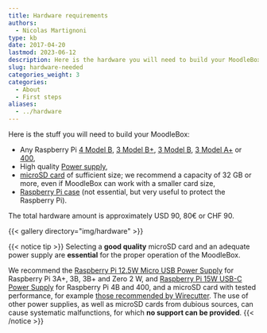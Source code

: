 ```yaml
---
title: Hardware requirements
authors:
  - Nicolas Martignoni
type: kb
date: 2017-04-20
lastmod: 2023-06-12
description: Here is the hardware you will need to build your MoodleBox
slug: hardware-needed
categories_weight: 3
categories:
  - About
  - First steps
aliases:
  - ../hardware
---
```

Here is the stuff you will need to build your MoodleBox:

  * Any Raspberry Pi [4 Model B][RPi4B], [3 Model B+][RPi3Bplus], [3 Model B][RPi3B], [3 Model A+][RPi3Aplus] or [400][RPi400],
  * High quality [Power supply][supply],
  * [microSD card][sdcard] of sufficient size; we recommend a capacity of 32 GB or more, even if MoodleBox can work with a smaller card size,
  * [Raspberry Pi case][case] (not essential, but very useful to protect the Raspberry Pi).

The total hardware amount is approximately USD 90, 80€ or CHF 90.

{{< gallery directory="img/hardware" >}}

{{< notice tip >}}
Selecting a __good quality__ microSD card and an adequate power supply are __essential__ for the proper operation of the MoodleBox.

We recommend the [Raspberry Pi 12.5W Micro USB Power Supply](https://www.raspberrypi.com/products/micro-usb-power-supply/) for Raspberry Pi 3A+, 3B, 3B+ and Zero 2 W, and [Raspberry Pi 15W USB-C Power Supply](https://www.raspberrypi.com/products/type-c-power-supply/) for Raspberry Pi 4B and 400, and a microSD card with tested performance, for example [those recommended by Wirecutter](https://www.nytimes.com/wirecutter/reviews/best-microsd-card/). The use of other power supplies, as well as microSD cards from dubious sources, can cause systematic malfunctions, for which __no support can be provided__.
{{< /notice >}}

 [RPi3Aplus]: https://www.raspberrypi.com/products/raspberry-pi-3-model-a-plus/
 [RPi3B]: https://www.raspberrypi.com/products/raspberry-pi-3-model-b/
 [RPi3Bplus]: https://www.raspberrypi.com/products/raspberry-pi-3-model-b-plus/
 [RPi4B]: https://www.raspberrypi.com/products/raspberry-pi-4-model-b/
 [RPi400]: https://www.raspberrypi.com/products/raspberry-pi-400/
 [case]: https://www.raspberrypi.com/products/raspberry-pi-3-case/
 [sdcard]: https://www.nytimes.com/wirecutter/reviews/best-microsd-card/
 [supply]: https://www.raspberrypi.com/products/micro-usb-power-supply/
